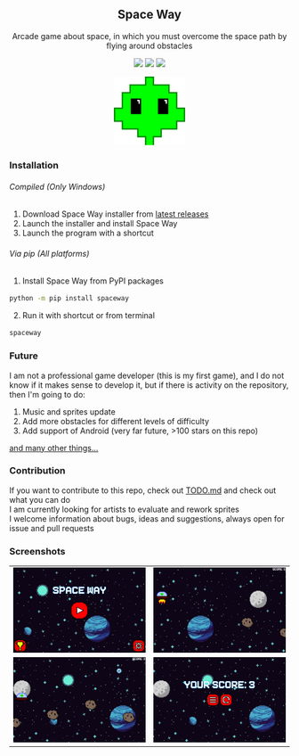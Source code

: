 <div align="center">

## Space Way

Arcade game about space, in which you must overcome the space path by flying around obstacles 

![](https://img.shields.io/pypi/v/spaceway) ![](https://img.shields.io/github/release-date/YariKartoshe4ka/Space-Way) ![](https://img.shields.io/pypi/dm/spaceway)

<img src="docs/icons/icon_fit.svg" width=128 />

</div>


### Installation

###### Compiled (Only Windows)

1. Download Space Way installer from [latest releases](https://github.com/YariKartoshe4ka/Space-Way/releases/latest)
2. Launch the installer and install Space Way
3. Launch the program with a shortcut

###### Via pip (All platforms)

1. Install Space Way from PyPI packages
```sh
python -m pip install spaceway
```
2. Run it with shortcut or from terminal
```sh
spaceway
```


### Future

I am not a professional game developer (this is my first game), and I do not know if it makes sense to develop it, but if there is activity on the repository, then I'm going to do:

1. Music and sprites update 
2. Add more obstacles for different levels of difficulty
3. Add support of Android (very far future, >100 stars on this repo)

[and many other things...](docs/TODO.md)


### Contribution

If you want to contribute to this repo, check out [TODO.md](docs/TODO.md) and check out what you can do<br>
I am currently looking for artists to evaluate and rework sprites<br>
I welcome information about bugs, ideas and suggestions, always open for issue and pull requests<br>


### Screenshots

|                               |                               |
|-------------------------------|-------------------------------|
|![](docs/screenshots/lobby.png)|![](docs/screenshots/jump.png) |
|![](docs/screenshots/boost.png)|![](docs/screenshots/end.png)  |